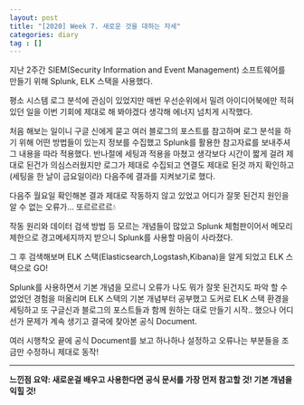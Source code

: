 ```yaml
---
layout: post
title: "[2020] Week 7. 새로운 것을 대하는 자세"
categories: diary
tag : []
---
```


지난 2주간 SIEM(Security Information and Event Management) 소프트웨어를 만들기 위해 Splunk, ELK 스택을 사용했다.  

평소 시스템 로그 분석에 관심이 있었지만 매번 우선순위에서 밀려 아이디어북에만 적혀있던 일을 이번 기회에 제대로 해 봐야겠다 생각해 에너지 넘치게 시작했다. 

처음 해보는 일이니 구글 신에게 묻고 여러 블로그의 포스트를 참고하며 로그 분석을 하기 위해 어떤 방법들이 있는지 정보를 수집했고 Splunk를 활용한 참고자료를 보내주셔 그 내용을 따라 적용했다. 반나절에 세팅과 적용을 마쳤고 생각보다 시간이 짧게 걸려 제대로 된건가 의심스러웠지만 로그가 제대로 수집되고 연결도 제대로 된것 까지 확인하고 (세팅을 한 날이 금요일이라) 다음주에 결과를 지켜보기로 했다.  

다음주 월요일 확인해본 결과 제대로 작동하지 않고 있었고 어디가 잘못 된건지 원인을 알 수 없는 오류가... 또르르르르💧

작동 원리와 데이터 검색 방법 등 모르는 개념들이 많았고 Splunk 체험판이어서 메모리 제한으로 경고메세지까지 받으니 Splunk를 사용할 마음이 사라졌다. 

그 후 검색해보며 ELK 스택(Elasticsearch,Logstash,Kibana)을 알게 되었고 ELK 스택으로 GO!  

Splunk를 사용하면서 기본 개념을 모르니 오류가 나도 뭐가 잘못 된건지도 파악 할 수 없었던 경험을 떠올리며 ELK 스택의 기본 개념부터 공부했고 도커로 ELK 스택 환경을 세팅하고 또 구글신과 블로그의 포스트들과 함께 원하는 대로 만들기 시작.. 했으나 어디선가 문제가 계속 생기고 결국에 찾아본 공식 Document.  

여러 시행착오 끝에 공식 Document를 보고 하나하나 설정하고 오류나는 부분들을 조금만 수정하니 제대로 동작!

---
**느낀점 요약: 새로운걸 배우고 사용한다면 공식 문서를 가장 먼저 참고할 것! 기본 개념을 익힐 것!**
